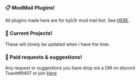 ### 📋 ModMail Plugins!

All plugins made here are for kyb3r mod mail bot.
See [HERE](https://github.com/kyb3r/modmail).


### 🚀 Current Projects!

These will slowly be updated when i have the time.

### 📌 Paid requests & suggestions!

Any request or suggestions you have drop me a DM on discord Toaxtt#9407 or join [Here](https://discord.gg/hzEyvjPdwQ)




